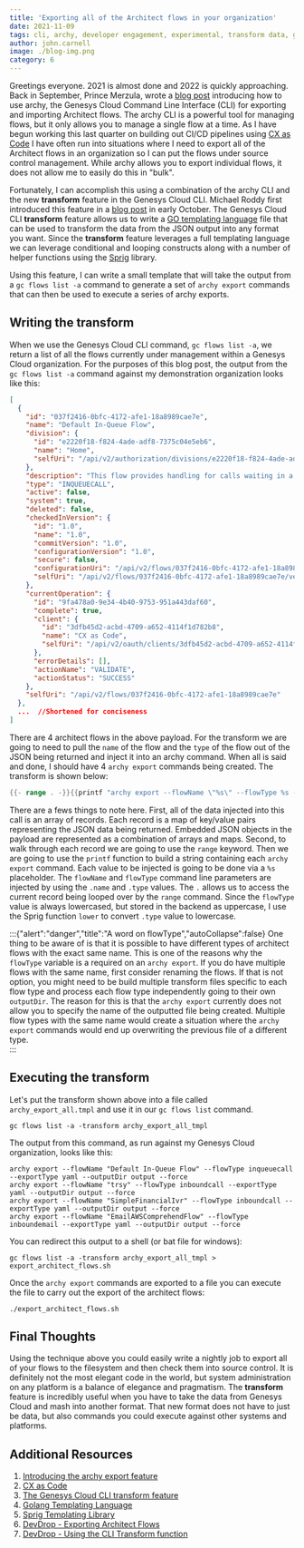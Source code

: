 ```yaml
---
title: 'Exporting all of the Architect flows in your organization'
date: 2021-11-09
tags: cli, archy, developer engagement, experimental, transform data, go templates
author: john.carnell
image: ./blog-img.png
category: 6
---
```


Greetings everyone. 2021 is almost done and 2022 is quickly approaching. Back in September, Prince Merzula, wrote a [blog post](/blog/2021-09-15-archy-export-feature/) introducing how to use archy, the Genesys Cloud Command Line Interface (CLI) for exporting and importing Architect flows. The archy CLI is a powerful tool for managing flows, but it only allows you to manage a single flow at a time. As I have begun working this last quarter on building out CI/CD pipelines using [CX as Code](/api/rest/CX-as-Code/) I have often run into situations where I need to export all of the Architect flows in an organization so I can put the flows under source control management. While archy allows you to export individual flows, it does not allow me to easily do this in "bulk".

Fortunately, I can accomplish this using a combination of the archy CLI and the new **transform** feature in the Genesys Cloud CLI. Michael Roddy first introduced this feature in a [blog post](/blog/2021-10-01-experimental-feature-transform-data/) in early October. The Genesys Cloud CLI **transform** feature allows us to write a [GO templating language](https://pkg.go.dev/text/template) file that can be used to transform the data from the JSON output into any format you want. Since the **transform** feature leverages a full templating language we can leverage conditional and looping constructs along with a number of helper functions using the [Sprig](http://masterminds.github.io/sprig/) library.

Using this feature, I can write a small template that will take the output from a `gc flows list -a` command to generate a set of `archy export` commands that can then be used to execute a series of archy exports.

## Writing the transform

When we use the Genesys Cloud CLI command, `gc flows list -a`, we return a list of all the flows currently under management within a Genesys Cloud organization. For the purposes of this blog post, the output from the `gc flows list -a` command against my demonstration organization looks like this:

```json
[
  {
    "id": "037f2416-0bfc-4172-afe1-18a8989cae7e",
    "name": "Default In-Queue Flow",
    "division": {
      "id": "e2220f18-f824-4ade-adf8-7375c04e5eb6",
      "name": "Home",
      "selfUri": "/api/v2/authorization/divisions/e2220f18-f824-4ade-adf8-7375c04e5eb6"
    },
    "description": "This flow provides handling for calls waiting in a queue.",
    "type": "INQUEUECALL",
    "active": false,
    "system": true,
    "deleted": false,
    "checkedInVersion": {
      "id": "1.0",
      "name": "1.0",
      "commitVersion": "1.0",
      "configurationVersion": "1.0",
      "secure": false,
      "configurationUri": "/api/v2/flows/037f2416-0bfc-4172-afe1-18a8989cae7e/versions/1.0/configuration",
      "selfUri": "/api/v2/flows/037f2416-0bfc-4172-afe1-18a8989cae7e/versions/1.0"
    },
    "currentOperation": {
      "id": "9fa478a0-9e34-4b40-9753-951a443daf60",
      "complete": true,
      "client": {
        "id": "3dfb45d2-acbd-4709-a652-4114f1d782b8",
        "name": "CX as Code",
        "selfUri": "/api/v2/oauth/clients/3dfb45d2-acbd-4709-a652-4114f1d782b8"
      },
      "errorDetails": [],
      "actionName": "VALIDATE",
      "actionStatus": "SUCCESS"
    },
    "selfUri": "/api/v2/flows/037f2416-0bfc-4172-afe1-18a8989cae7e"
  },
  ...  //Shortened for conciseness
]
```

There are 4 architect flows in the above payload. For the transform we are going to need to pull the `name` of the flow and the `type` of the flow out of the JSON being returned and inject it into an archy command. When all is said and done, I should have 4 `archy export` commands being created. The transform is shown below:

```go
{{- range . -}}{{printf "archy export --flowName \"%s\" --flowType %s --exportType yaml --outputDir output --force\n" .name (lower .type)}}{{end}}
```

There are a fews things to note here. First, all of the data injected into this call is an array of records. Each record is a map of key/value pairs representing the JSON data being returned. Embedded JSON objects in the payload are represented as a combination of arrays and maps. Second, to walk through each record we are going to use the `range` keyword. Then we are going to use the `printf` function to build a string containing each `archy export` command. Each value to be injected is going to be done via a `%s` placeholder.  The `flowName` and `flowType` command line parameters are injected by using the `.name` and `.type` values. The `.` allows us to access the current record being looped over by the `range` command. Since the `flowType` value is always lowercased, but stored in the backend as uppercase, I use the Sprig function `lower` to convert `.type` value to lowercase.

:::{"alert":"danger","title":"A word on flowType","autoCollapse":false}
One thing to be aware of is that it is possible to have different types of architect flows with the exact same name. This is one of the reasons why the `flowType` variable is a required on an `archy export`. If you do have multiple flows with the same name, first consider renaming the flows. If that is not option, you might need to be build multiple transform files specific to each flow type and process each flow type independently going to their own `outputDir`. The reason for this is that the `archy export` currently does not allow you to specify the name of the outputted file being created. Multiple flow types with the same name would create a situation where the `archy export` commands would end up overwriting the previous file of a different type.  
:::

## Executing the transform

Let's put the transform shown above into a file called `archy_export_all.tmpl` and use it in our `gc flows list` command.

`gc flows list -a -transform archy_export_all_tmpl`

The output from this command, as run against my Genesys Cloud organization, looks like this:

```shell
archy export --flowName "Default In-Queue Flow" --flowType inqueuecall --exportType yaml --outputDir output --force
archy export --flowName "trsy" --flowType inboundcall --exportType yaml --outputDir output --force
archy export --flowName "SimpleFinancialIvr" --flowType inboundcall --exportType yaml --outputDir output --force
archy export --flowName "EmailAWSComprehendFlow" --flowType inboundemail --exportType yaml --outputDir output --force
```

You can redirect this output to a shell (or bat file for windows):

`gc flows list -a -transform archy_export_all_tmpl > export_architect_flows.sh`

Once the `archy export` commands are exported to a file you can execute the file to carry out the export of the architect flows:

`./export_architect_flows.sh`

## Final Thoughts

Using the technique above you could easily write a nightly job to export all of your flows to the filesystem and then check them into source control. It is definitely not the most elegant code in the world, but system administration on any platform is a balance of elegance and pragmatism. The **transform** feature is incredibly useful when you have to take the data from Genesys Cloud and mash into another format. That new format does not have to just be data, but also commands you could execute against other systems and platforms. 

## Additional Resources

1. [Introducing the archy export feature](/blog/2021-09-15-archy-export-feature/)
2. [CX as Code](/api/rest/CX-as-Code/)
3. [The Genesys Cloud CLI transform feature](/blog/2021-10-01-experimental-feature-transform-data/)
4. [Golang Templating Language](https://pkg.go.dev/text/template)
5. [Sprig Templating Library](http://masterminds.github.io/sprig/)
6. [DevDrop - Exporting Architect Flows](https://youtu.be/QAmkM_agsrY)
7. [DevDrop - Using the CLI Transform function](https://youtu.be/XLn5lIV6POY) 
